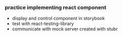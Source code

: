 ### practice implementing react component

- display and control component in storybook
- test with react-testing-library
- communicate with mock server created with stubr
